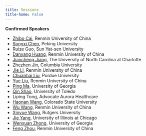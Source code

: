 ```yaml
---
title: Sessions
title-home: False
---
```


**Confirmed Speakers**
+ [Zhibo Cai](http://stat.ruc.edu.cn/jxtd/jsdw/sjkxydsjtjx/a0bd4a90bc054d94990f727f3fcfc0bb.htm), Renmin University of China
+ [Songxi Chen](https://www.songxichen.com/), Peking University
+ Ruize Guo, Sun Yat-sen University
+ [Danyang Huang](http://stat.ruc.edu.cn/Home/People/Faculty/c3ddc35d976841318cdaeb7ab71ca5d6.htm), Renmin University of China
+ [Jiancheng Jiang](https://math.charlotte.edu/directory/jiancheng-jiang), The University of North Carolina at Charlotte
+ [Zhezhen Jin](https://www.publichealth.columbia.edu/profile/zhezhen-jin-phd), Columbia University
+ [Jie Li](http://stat.ruc.edu.cn/jxtd/szbsh/c72d76b8244b4e4b8979a9dac15cff38.htm), Renmin University of China
+ [Chuanhai Liu](https://www.stat.purdue.edu/~chuanhai/), Purdue University
+ [Yue Liu](http://cfas.ruc.edu.cn/kydw/jzyjy/ly/index.htm), Renmin University of China
+ [Ping Ma](https://www.stat.uga.edu/directory/people/ping-ma), University of Georgia
+ [Qin Shao](https://scholars.utoledo.edu/display/person-qin-shao), University of Toledo
+ Liping Tong, Advocate Aurora Healthcare
+ [Haonan Wang](https://www.stat.colostate.edu/~wanghn/), Colorado State University
+ [Wu Wang](http://stat.ruc.edu.cn/Home/People/Faculty/a77f6c4ef4ed4da983e7aa9e93a54751.htm), Renmin University of China
+ [Xinyue Wang](https://www.charonwangg.com/), Rutgers University
+ [Jie Yang](https://mscs.uic.edu/profiles/jyang06/), University of Illinois at Chicago
+ [Wenxuan Zhong](https://www.stat.uga.edu/directory/people/wenxuan-zhong), University of Georgia
+ [Feng Zhou](http://stat.ruc.edu.cn/jxtd/jsdw/sjkxydsjtjx/3cc384c46e9541c582fa7413fee43648.htm), Renmin University of China